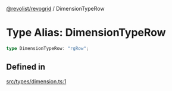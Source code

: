 [@revolist/revogrid](README.md) / DimensionTypeRow

# Type Alias: DimensionTypeRow

```ts
type DimensionTypeRow: "rgRow";
```

## Defined in

[src/types/dimension.ts:1](https://github.com/revolist/revogrid/blob/8958a60bd3054871bb3d1706c4eb92c83a8c6b6c/src/types/dimension.ts#L1)
